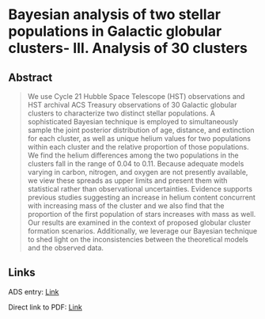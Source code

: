 # Bayesian analysis of two stellar populations in Galactic globular clusters- III. Analysis of 30 clusters


## Abstract

> We use Cycle 21 Hubble Space Telescope (HST) observations and HST archival ACS Treasury observations of 30 Galactic globular clusters to characterize two distinct stellar populations. A sophisticated Bayesian technique is employed to simultaneously sample the joint posterior distribution of age, distance, and extinction for each cluster, as well as unique helium values for two populations within each cluster and the relative proportion of those populations. We find the helium differences among the two populations in the clusters fall in the range of ̃0.04 to 0.11. Because adequate models varying in carbon, nitrogen, and oxygen are not presently available, we view these spreads as upper limits and present them with statistical rather than observational uncertainties. Evidence supports previous studies suggesting an increase in helium content concurrent with increasing mass of the cluster and we also find that the proportion of the first population of stars increases with mass as well. Our results are examined in the context of proposed globular cluster formation scenarios. Additionally, we leverage our Bayesian technique to shed light on the inconsistencies between the theoretical models and the observed data.


## Links

ADS entry: [Link](https://ui.adsabs.harvard.edu//#abs/2016MNRAS.463.3768W/abstract)

Direct link to PDF: [Link](https://arxiv.org/pdf/1609.01527.pdf)